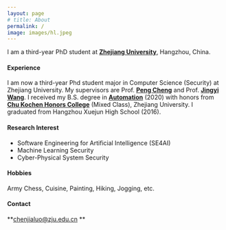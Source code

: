 ```yaml
---
layout: page
# title: About
permalink: /
image: images/hl.jpeg
---
```


I am a third-year PhD student at **[Zhejiang University](https://www.zju.edu.cn/)**, Hangzhou, China. 

#### Experience

I am now a third-year Phd student major in Computer Science (Security) at Zhejiang University. My supervisors are Prof. **[Peng Cheng](https://person.zju.edu.cn/en/cp#0)** and Prof. **[Jingyi Wang](https://wang-jingyi.github.io/)**. I received my B.S. degree in **[Automation](http://www.cse.zju.edu.cn/)** (2020) with honors from **[Chu Kochen Honors College](http://ckc.zju.edu.cn/ckcen/wbout/list.htm)** (Mixed Class), Zhejiang University. I graduated from Hangzhou Xuejun High School (2016). 


<!-- <img align="right" src="images/me2.jpeg" />  -->
<!-- <img style="float: right;" src="images/me2.jpeg">  -->

#### Research Interest

- Software Engineering for Artificial Intelligence (SE4AI)
- Machine Learning Security 
- Cyber-Physical System Security 

#### Hobbies

Army Chess, Cuisine, Painting, Hiking, Jogging, etc. 


#### Contact
**[chenjialuo@zju.edu.cn](mailto:chenjialuo@zju.edu.cn) **
